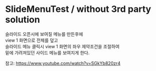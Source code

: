 # SlideMenuTest / without 3rd party solution

 슬라이드 오픈시에 보여질 메뉴를 만든후에<br>
 view 1 화면으로 전체를 덮고<br>
 슬라이드 메뉴 클릭시 view 1 화면의 좌우 제약조건을 조절하여<br>
 밑에 가려져있던 사이드 메뉴를 보여지게 한다.<p>
 참고: https://www.youtube.com/watch?v=SGkYb820zr4
